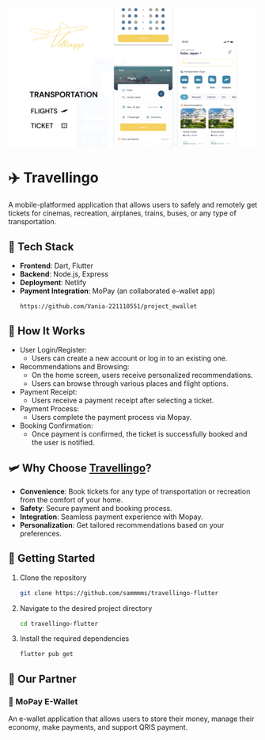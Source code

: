 <p>
  <img src="https://github.com/sammmms/travellingo-flutter/blob/main/assets/readme.png">
</p>

# ✈️ Travellingo
A mobile-platformed application that allows users to safely and remotely get tickets for cinemas, recreation, airplanes, trains, buses, or any type of transportation.

## 🤖 Tech Stack

- **Frontend**: Dart, Flutter
- **Backend**: Node.js, Express
- **Deployment**: Netlify
- **Payment Integration**: MoPay (an collaborated e-wallet app)
    ```
    https://github.com/Vania-221110551/project_ewallet
    ```

## 🛬 How It Works
- User Login/Register:
  - Users can create a new account or log in to an existing one.
- Recommendations and Browsing:
  - On the home screen, users receive personalized recommendations.
  - Users can browse through various places and flight options.
- Payment Receipt:
  - Users receive a payment receipt after selecting a ticket.
- Payment Process:
  - Users complete the payment process via Mopay.
- Booking Confirmation:
  - Once payment is confirmed, the ticket is successfully booked and the user is notified.

## 🛩️ Why Choose <ins>Travellingo</ins>?
- **Convenience**: Book tickets for any type of transportation or recreation from the comfort of your home.
- **Safety**: Secure payment and booking process.
- **Integration**: Seamless payment experience with Mopay.
- **Personalization**: Get tailored recommendations based on your preferences.

## 🚀 Getting Started
1. Clone the repository 

    ```bash 
    git clone https://github.com/sammmms/travellingo-flutter 
    ```

2. Navigate to the desired project directory

    ```bash 
    cd travellingo-flutter 
    ```

3. Install the required dependencies

    ```bash
    flutter pub get
    ```
## 🤝 Our Partner
### 🏦 MoPay E-Wallet
An e-wallet application that allows users to store their money, manage their economy, make payments, and support QRIS payment.
